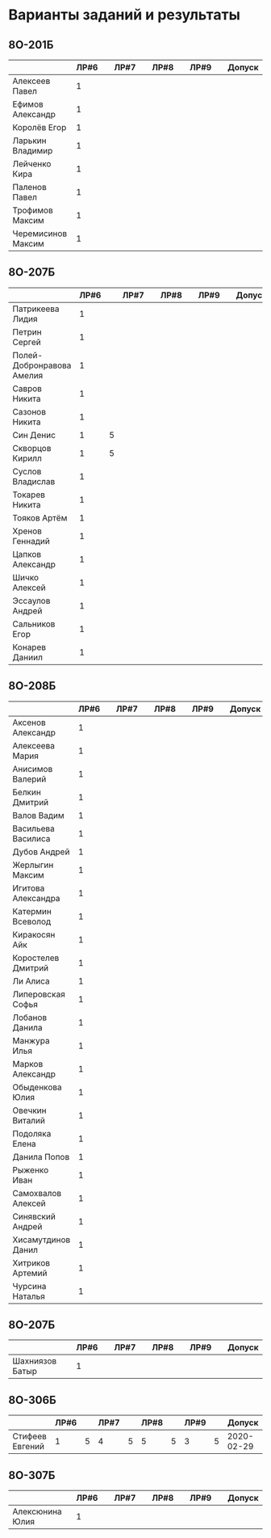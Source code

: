# Варианты заданий и результаты

## 8О-201Б
|                           | ЛР#6 |   | ЛР#7 |   | ЛР#8 |   | ЛР#9 |   |   Допуск   |
|---------------------------|------|---|------|---|------|---|------|---|------------|
| Алексеев Павел            |  1   |   |      |   |      |   |      |   |            |
| Ефимов Александр          |  1   |   |      |   |      |   |      |   |            |
| Королёв Егор              |  1   |   |      |   |      |   |      |   |            |
| Ларькин Владимир          |  1   |   |      |   |      |   |      |   |            |
| Лейченко Кира             |  1   |   |      |   |      |   |      |   |            |
| Паленов Павел             |  1   |   |      |   |      |   |      |   |            |
| Трофимов Максим           |  1   |   |      |   |      |   |      |   |            |
| Черемисинов Максим        |  1   |   |      |   |      |   |      |   |            |

## 8О-207Б
|                           | ЛР#6 |   | ЛР#7 |   | ЛР#8 |   | ЛР#9 |   |   Допуск   |
|---------------------------|------|---|------|---|------|---|------|---|------------|
| Патрикеева Лидия          |  1   |   |      |   |      |   |      |   |            |
| Петрин Сергей             |  1   |   |      |   |      |   |      |   |            |
| Полей-Добронравова Амелия |  1   |   |      |   |      |   |      |   |            |
| Савров Никита             |  1   |   |      |   |      |   |      |   |            |
| Сазонов Никита            |  1   |   |      |   |      |   |      |   |            |
| Син Денис                 |  1   | 5 |      |   |      |   |      |   |            |
| Скворцов Кирилл           |  1   | 5 |      |   |      |   |      |   |            |
| Суслов Владислав          |  1   |   |      |   |      |   |      |   |            |
| Токарев Никита            |  1   |   |      |   |      |   |      |   |            |
| Тояков Артём              |  1   |   |      |   |      |   |      |   |            |
| Хренов Геннадий           |  1   |   |      |   |      |   |      |   |            |
| Цапков Александр          |  1   |   |      |   |      |   |      |   |            |
| Шичко Алексей             |  1   |   |      |   |      |   |      |   |            |
| Эссаулов Андрей           |  1   |   |      |   |      |   |      |   |            |
| Сальников Егор            |  1   |   |      |   |      |   |      |   |            |
| Конарев Даниил            |  1   |   |      |   |      |   |      |   |            |

## 8О-208Б
|                           | ЛР#6 |   | ЛР#7 |   | ЛР#8 |   | ЛР#9 |   |   Допуск   |
|---------------------------|------|---|------|---|------|---|------|---|------------|
| Аксенов Александр         |  1   |   |      |   |      |   |      |   |            |
| Алексеева Мария           |  1   |   |      |   |      |   |      |   |            |
| Анисимов Валерий          |  1   |   |      |   |      |   |      |   |            |
| Белкин Дмитрий            |  1   |   |      |   |      |   |      |   |            |
| Валов Вадим               |  1   |   |      |   |      |   |      |   |            |
| Васильева Василиса        |  1   |   |      |   |      |   |      |   |            |
| Дубов Андрей              |  1   |   |      |   |      |   |      |   |            |
| Жерлыгин Максим           |  1   |   |      |   |      |   |      |   |            |
| Игитова Александра        |  1   |   |      |   |      |   |      |   |            |
| Катермин Всеволод         |  1   |   |      |   |      |   |      |   |            |
| Киракосян Айк             |  1   |   |      |   |      |   |      |   |            |
| Коростелев Дмитрий        |  1   |   |      |   |      |   |      |   |            |
| Ли Алиса                  |  1   |   |      |   |      |   |      |   |            |
| Липеровская Софья         |  1   |   |      |   |      |   |      |   |            |
| Лобанов Данила            |  1   |   |      |   |      |   |      |   |            |
| Манжура Илья              |  1   |   |      |   |      |   |      |   |            |
| Марков Александр          |  1   |   |      |   |      |   |      |   |            |
| Обыденкова Юлия           |  1   |   |      |   |      |   |      |   |            |
| Овечкин Виталий           |  1   |   |      |   |      |   |      |   |            |
| Подоляка Елена            |  1   |   |      |   |      |   |      |   |            |
| Данила Попов              |  1   |   |      |   |      |   |      |   |            |
| Рыженко Иван              |  1   |   |      |   |      |   |      |   |            |
| Самохвалов Алексей        |  1   |   |      |   |      |   |      |   |            |
| Синявский Андрей          |  1   |   |      |   |      |   |      |   |            |
| Хисамутдинов Данил        |  1   |   |      |   |      |   |      |   |            |
| Хитриков Артемий          |  1   |   |      |   |      |   |      |   |            |
| Чурсина Наталья           |  1   |   |      |   |      |   |      |   |            |

## 8О-207Б
|                           | ЛР#6 |   | ЛР#7 |   | ЛР#8 |   | ЛР#9 |   |   Допуск   |
|---------------------------|------|---|------|---|------|---|------|---|------------|
| Шахниязов Батыр           |  1   |   |      |   |      |   |      |   |            |

## 8О-306Б
|                           | ЛР#6 |   | ЛР#7 |   | ЛР#8 |   | ЛР#9 |   |   Допуск   |
|---------------------------|------|---|------|---|------|---|------|---|------------|
| Стифеев Евгений           |  1   | 5 |  4   | 5 |  5   | 5 |  3   | 5 | 2020-02-29 |

## 8О-307Б
|                           | ЛР#6 |   | ЛР#7 |   | ЛР#8 |   | ЛР#9 |   |   Допуск   |
|---------------------------|------|---|------|---|------|---|------|---|------------|
| Алексюнина Юлия           |  1   |   |      |   |      |   |      |   |            |
